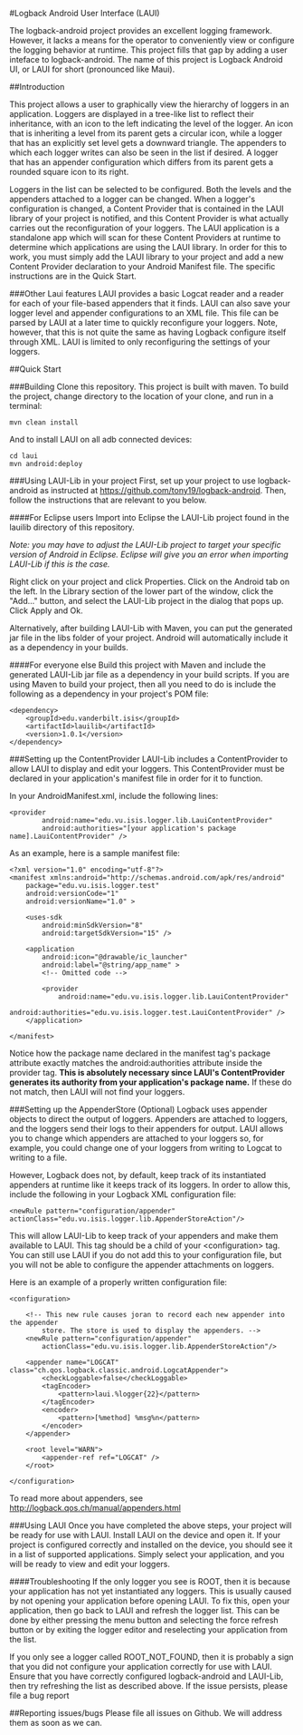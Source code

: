#Logback Android User Interface (LAUI)

The logback-android project provides an excellent logging framework.  However, it lacks a means for the operator to conveniently view or configure the logging behavior at runtime.  This project fills that gap by adding a user inteface to logback-android.  The name of this project is Logback Android UI, or LAUI for short (pronounced like Maui).

##Introduction

This project allows a user to graphically view the hierarchy of loggers in an application.  Loggers are displayed in a tree-like list to reflect their inheritance, with an icon to the left indicating the level of the logger.  An icon that is inheriting a level from its parent gets a circular icon, while a logger that has an explicitly set level gets a downward triangle.  The appenders to which each logger writes can also be seen in the list if desired.  A logger that has an appender configuration which differs from its parent gets a rounded square icon to its right.

Loggers in the list can be selected to be configured.  Both the levels and the appenders attached to a logger can be changed.  When a logger's configuration is changed, a Content Provider that is contained in the LAUI library of your project is notified, and this Content Provider is what actually carries out the reconfiguration of your loggers.  The LAUI application is a standalone app which will scan for these Content Providers at runtime to determine which applications are using the LAUI library.  In order for this to work, you must simply add the LAUI library to your project and add a new Content Provider declaration to your Android Manifest file.  The specific instructions are in the Quick Start.

###Other Laui features
LAUI provides a basic Logcat reader and a reader for each of your file-based appenders that it finds.  LAUI can also save your logger level and appender configurations to an XML file.  This file can be parsed by LAUI at a later time to quickly reconfigure your loggers.  Note, however, that this is not quite the same as having Logback configure itself through XML.  LAUI is limited to only reconfiguring the settings of your loggers.

##Quick Start

###Building
Clone this repository.  This project is built with maven.  To build the project, change directory to the location of your clone, and run in a terminal:

    mvn clean install

And to install LAUI on all adb connected devices:

    cd laui
    mvn android:deploy
 
###Using LAUI-Lib in your project
First, set up your project to use logback-android as instructed at https://github.com/tony19/logback-android.  Then, follow the instructions that are relevant to you below.

####For Eclipse users
Import into Eclipse the LAUI-Lib project found in the lauilib directory of this repository.  

*Note: you may have to adjust the LAUI-Lib project to target your specific version of Android in Eclipse. Eclipse will give you an error when importing LAUI-Lib if this is the case.*

Right click on your project and click Properties.  Click on the Android tab on the left.  In the Library section of the lower part of the window, click the "Add..." button, and select the LAUI-Lib project in the dialog that pops up.  Click Apply and Ok.

Alternatively, after building LAUI-Lib with Maven, you can put the generated jar file in the libs folder of your project.  Android will automatically include it as a dependency in your builds.

####For everyone else
Build this project with Maven and include the generated LAUI-Lib jar file as a dependency in your build scripts.  If you are using Maven to build your project, then all you need to do is include the following as a dependency in your project's POM file:

    <dependency>
        <groupId>edu.vanderbilt.isis</groupId>
        <artifactId>lauilib</artifactId>
        <version>1.0.1</version>
    </dependency>

###Setting up the ContentProvider
LAUI-Lib includes a ContentProvider to allow LAUI to display and edit your loggers.  This ContentProvider must be declared in your application's manifest file in order for it to function.

In your AndroidManifest.xml, include the following lines:

    <provider
            android:name="edu.vu.isis.logger.lib.LauiContentProvider"
            android:authorities="[your application's package name].LauiContentProvider" />
            
As an example, here is a sample manifest file:

    <?xml version="1.0" encoding="utf-8"?>
    <manifest xmlns:android="http://schemas.android.com/apk/res/android"
        package="edu.vu.isis.logger.test"
        android:versionCode="1"
        android:versionName="1.0" >
    
        <uses-sdk
            android:minSdkVersion="8"
            android:targetSdkVersion="15" />
    
        <application
            android:icon="@drawable/ic_launcher"
            android:label="@string/app_name" >
            <!-- Omitted code -->
    
            <provider
                android:name="edu.vu.isis.logger.lib.LauiContentProvider"
                android:authorities="edu.vu.isis.logger.test.LauiContentProvider" />
        </application>
    
    </manifest>
            
Notice how the package name declared in the manifest tag's package attribute exactly matches the android:authorities attribute inside the provider tag.  <b>This is absolutely necessary since LAUI's ContentProvider generates its authority from your application's package name.</b>  If these do not match, then LAUI will not find your loggers.

###Setting up the AppenderStore (Optional)
Logback uses appender objects to direct the output of loggers.  Appenders are attached to loggers, and the loggers send their logs to their appenders for output.  LAUI allows you to change which appenders are attached to your loggers so, for example, you could change one of your loggers from writing to Logcat to writing to a file.

However, Logback does not, by default, keep track of its instantiated appenders at runtime like it keeps track of its loggers.  In order to allow this, include the following in your Logback XML configuration file:
    
    <newRule pattern="configuration/appender" actionClass="edu.vu.isis.logger.lib.AppenderStoreAction"/>
    
This will allow LAUI-Lib to keep track of your appenders and make them available to LAUI.  This tag should be a child of your &lt;configuration> tag.  You can still use LAUI if you do not add this to your configuration file, but you will not be able to configure the appender attachments on loggers.

Here is an example of a properly written configuration file:

    <configuration>
    
        <!-- This new rule causes joran to record each new appender into the appender 
            store. The store is used to display the appenders. -->
        <newRule pattern="configuration/appender"
            actionClass="edu.vu.isis.logger.lib.AppenderStoreAction"/>
            
        <appender name="LOGCAT" class="ch.qos.logback.classic.android.LogcatAppender">
            <checkLoggable>false</checkLoggable>
            <tagEncoder>
                <pattern>laui.%logger{22}</pattern>
    		</tagEncoder>
    		<encoder>
    			<pattern>[%method] %msg%n</pattern>
    		</encoder>
       	</appender>
     
    	<root level="WARN">
    	    <appender-ref ref="LOGCAT" />
    	</root>
    
    </configuration>

To read more about appenders, see http://logback.qos.ch/manual/appenders.html

###Using LAUI
Once you have completed the above steps, your project will be ready for use with LAUI.  Install LAUI on the device and open it.  If your project is configured correctly and installed on the device, you should see it in a list of supported applications.  Simply select your application, and you will be ready to view and edit your loggers.

####Troubleshooting
If the only logger you see is ROOT, then it is because your application has not yet instantiated any loggers.  This is usually caused by not opening your application before opening LAUI.  To fix this, open your application, then go back to LAUI and refresh the logger list.  This can be done by either pressing the menu button and selecting the force refresh button or by exiting the logger editor and reselecting your application from the list.

If you only see a logger called ROOT_NOT_FOUND, then it is probably a sign that you did not configure your application correctly for use with LAUI.  Ensure that you have correctly configured logback-android and LAUI-Lib, then try refreshing the list as described above.  If the issue persists, please file a bug report

##Reporting issues/bugs
Please file all issues on Github.  We will address them as soon as we can.